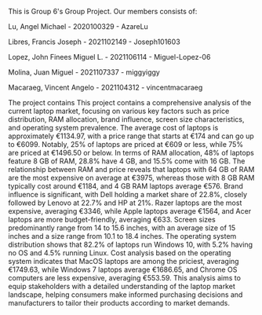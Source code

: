This is Group 6's Group Project. Our members consists of:

Lu, Angel Michael - 2020100329  - AzareLu

Libres, Francis Joseph - 2021102149 - Joseph101603

Lopez, John Finees Miguel L. - 2021106114 - Miguel-Lopez-06

Molina, Juan Miguel - 2021107337 - miggyiggy

Macaraeg, Vincent Angelo - 2021104312 - vincentmacaraeg

The project contains This project contains a comprehensive analysis of the current laptop market, focusing on various key factors such as price distribution, RAM allocation, brand influence, screen size characteristics, and operating system prevalence. The average cost of laptops is approximately €1134.97, with a price range that starts at €174 and can go up to €6099. Notably, 25% of laptops are priced at €609 or less, while 75% are priced at €1496.50 or below. In terms of RAM allocation, 48% of laptops feature 8 GB of RAM, 28.8% have 4 GB, and 15.5% come with 16 GB. The relationship between RAM and price reveals that laptops with 64 GB of RAM are the most expensive on average at €3975, whereas those with 8 GB RAM typically cost around €1184, and 4 GB RAM laptops average €576. Brand influence is significant, with Dell holding a market share of 22.8%, closely followed by Lenovo at 22.7% and HP at 21%. Razer laptops are the most expensive, averaging €3346, while Apple laptops average €1564, and Acer laptops are more budget-friendly, averaging €633. Screen sizes predominantly range from 14 to 15.6 inches, with an average size of 15 inches and a size range from 10.1 to 18.4 inches. The operating system distribution shows that 82.2% of laptops run Windows 10, with 5.2% having no OS and 4.5% running Linux. Cost analysis based on the operating system indicates that MacOS laptops are among the priciest, averaging €1749.63, while Windows 7 laptops average €1686.65, and Chrome OS computers are less expensive, averaging €553.59. This analysis aims to equip stakeholders with a detailed understanding of the laptop market landscape, helping consumers make informed purchasing decisions and manufacturers to tailor their products according to market demands.
